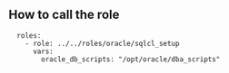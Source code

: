 ## How to call the role
```
  roles:
    - role: ../../roles/oracle/sqlcl_setup
      vars:
        oracle_db_scripts: "/opt/oracle/dba_scripts"
```